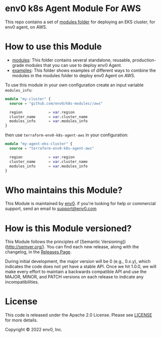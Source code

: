 # env0 k8s Agent Module For AWS
This repo contains a set of [modules folder](https://github.com/env0/terraform-env0-k8s-agent-aws/tree/main/modules) for deploying an EKS cluster, for env0 agent, on AWS.

# How to use this Module
- [modules](https://github.com/env0/terraform-env0-k8s-agent-aws/tree/main/modules):  This folder contains several standalone, reusable, production-grade modules that you can use to deploy env0 Agent.
- [examples](https://github.com/env0/terraform-env0-k8s-agent-aws/tree/main/examples): This folder shows examples of different ways to combine the modules in the modules folder to deploy env0 Agent on AWS.

To use this module in your own configuration create an input variable `modules_info`:
```terraform
module "my-cluster" {
  source = "github.com/env0/k8s-modules//aws"

  region            = var.region
  cluster_name      = var.cluster_name
  modules_info      = var.modules_info
}
```

then use `terraform-env0-k8s-agent-aws` in your configuration:
```terraform
module "my-agent-eks-cluster" {
  source = "terraform-env0-k8s-agent-aws"

  region            = var.region
  cluster_name      = var.cluster_name
  modules_info      = var.modules_info
}
```

# Who maintains this Module?
This Module is maintained by [env0](www.env0.com). if you're looking for help or commercial support, send an email to support@env0.com 

# How is this Module versioned?
This Module follows the principles of [Semantic Versioning])(http://semver.org/). You can find each new release, along with the changelog, in the [Releases Page](https://github.com/env0/terraform-env0-k8s-agent-aws/releases).

During initial development, the major version will be 0 (e.g., 0.x.y), which indicates the code does not yet have a stable API. Once we hit 1.0.0, we will make every effort to maintain a backwards compatible API and use the MAJOR, MINOR, and PATCH versions on each release to indicate any incompatibilities.

# License
This code is released under the Apache 2.0 License. Please see [LICENSE](https://github.com/env0/terraform-env0-k8s-agent-aws/tree/master/LICENSE) for more details.

Copyright © 2022 env0, Inc.
